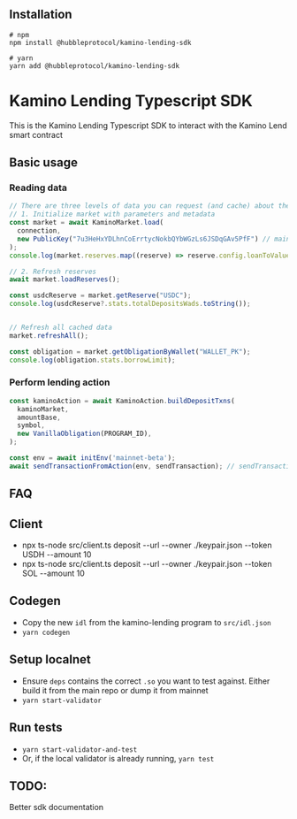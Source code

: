 ## Installation

```shell
# npm
npm install @hubbleprotocol/kamino-lending-sdk

# yarn
yarn add @hubbleprotocol/kamino-lending-sdk
```

# Kamino Lending Typescript SDK

This is the Kamino Lending Typescript SDK to interact with the Kamino Lend smart contract

## Basic usage

### Reading data

```typescript
// There are three levels of data you can request (and cache) about the lending market.
// 1. Initialize market with parameters and metadata
const market = await KaminoMarket.load(
  connection,
  new PublicKey("7u3HeHxYDLhnCoErrtycNokbQYbWGzLs6JSDqGAv5PfF") // main market address. Defaults to 'Main' market
);
console.log(market.reserves.map((reserve) => reserve.config.loanToValueRatio));

// 2. Refresh reserves
await market.loadReserves();

const usdcReserve = market.getReserve("USDC");
console.log(usdcReserve?.stats.totalDepositsWads.toString());


// Refresh all cached data
market.refreshAll();

const obligation = market.getObligationByWallet("WALLET_PK");
console.log(obligation.stats.borrowLimit);
```

### Perform lending action

```typescript
const kaminoAction = await KaminoAction.buildDepositTxns(
  kaminoMarket,
  amountBase,
  symbol,
  new VanillaObligation(PROGRAM_ID),
);

const env = await initEnv('mainnet-beta');
await sendTransactionFromAction(env, sendTransaction); // sendTransaction from wallet adapter or custom
```

## FAQ

## Client 
* npx ts-node src/client.ts deposit --url <RPC> --owner ./keypair.json --token USDH --amount 10
* npx ts-node src/client.ts deposit --url <RPC> --owner ./keypair.json --token SOL --amount 10

## Codegen 
* Copy the new `idl` from the kamino-lending program to `src/idl.json`
* `yarn codegen`

## Setup localnet 
* Ensure `deps` contains the correct `.so` you want to test against. Either build it from the main repo or dump it from mainnet
* `yarn start-validator`

## Run tests
* `yarn start-validator-and-test`
* Or, if the local validator is already running, `yarn test`

## TODO: 

Better sdk documentation